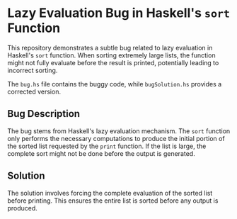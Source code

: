 # Lazy Evaluation Bug in Haskell's `sort` Function

This repository demonstrates a subtle bug related to lazy evaluation in Haskell's `sort` function. When sorting extremely large lists, the function might not fully evaluate before the result is printed, potentially leading to incorrect sorting.

The `bug.hs` file contains the buggy code, while `bugSolution.hs` provides a corrected version.

## Bug Description

The bug stems from Haskell's lazy evaluation mechanism.  The `sort` function only performs the necessary computations to produce the initial portion of the sorted list requested by the `print` function.  If the list is large, the complete sort might not be done before the output is generated.

## Solution

The solution involves forcing the complete evaluation of the sorted list before printing. This ensures the entire list is sorted before any output is produced.
